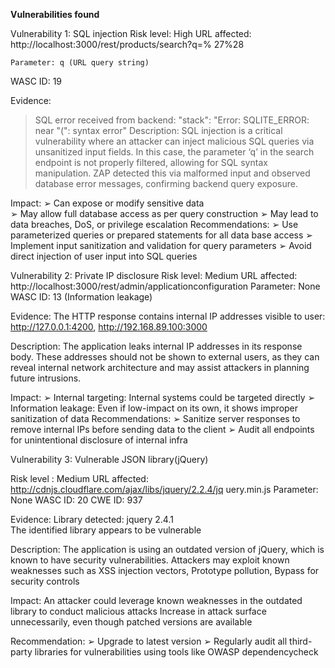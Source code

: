 **Vulnerabilities found**

Vulnerability 1: SQL injection 
Risk level: High URL affected: http://localhost:3000/rest/products/search?q=%
27%28 
 
	Parameter: q (URL query string) 	 
WASC ID: 19 
 
Evidence: 
> SQL error received from backend: 
  "stack": "Error: SQLITE_ERROR: near \"(\": syntax error"        Description: 
SQL injection is a critical vulnerability where an attacker can inject malicious SQL queries via unsanitized input fields. In this case, the parameter ‘q’ in the search endpoint is not properly filtered, allowing for SQL syntax manipulation. ZAP detected this via malformed input  and observed database error messages, confirming backend query exposure.
  
 
Impact: 
➢	Can expose or modify sensitive data  
➢	May allow full database access as per query construction 
➢	May lead to data breaches, DoS, or privilege escalation 
Recommendations: 
➢	Use parameterized queries or prepared statements for all data base access 
➢	Implement input sanitization and validation for query parameters 
➢	Avoid direct injection of user input into SQL queries 

Vulnerability 2: Private IP disclosure 
  Risk level: Medium URL affected: 
http://localhost:3000/rest/admin/applicationconfiguration 
Parameter: None 
WASC ID: 13 (Information leakage) 
 
Evidence: 
The HTTP response contains internal IP addresses visible to user: 
   http://127.0.0.1:4200,   http://192.168.89.100:3000 
 
Description: 
The application leaks internal IP addresses in its response body. These addresses should not be shown to external users, as they can reveal internal network architecture and may assist attackers in planning future intrusions. 
 
Impact: 
➢	Internal targeting: Internal systems could be targeted directly 
➢	Information leakage: Even if low-impact on its own, it shows improper sanitization of data Recommendations: 
➢	Sanitize server responses to remove internal IPs before sending data to the client 
➢	Audit all endpoints for unintentional disclosure of internal infra 
  
 
Vulnerability 3: Vulnerable JSON library(jQuery) 
 
Risk level : Medium URL affected: 
http://cdnjs.cloudflare.com/ajax/libs/jquery/2.2.4/jq uery.min.js 
Parameter: None 
WASC ID: 20 
CWE ID: 937 
 
Evidence: 
  Library detected: jquery 2.4.1  
  The identified library appears to be vulnerable 
 
Description: 
The application is using an outdated version of jQuery, which is known to have security vulnerabilities. Attackers may exploit known weaknesses such as XSS injection vectors, Prototype pollution, Bypass for security controls  
 
Impact: 
  An attacker could leverage known weaknesses in the outdated library to conduct malicious attacks     Increase in attack surface unnecessarily, even though patched versions are available 
 
Recommendation: 
➢	Upgrade to latest version 
➢	Regularly audit all third-party libraries for vulnerabilities using tools like OWASP dependencycheck 
 
  
 

